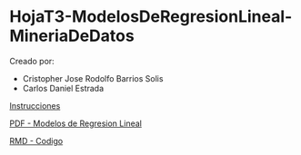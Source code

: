# HojaT3-ModelosDeRegresionLineal-MineriaDeDatos

Creado por:

- Cristopher Jose Rodolfo Barrios Solis
- Carlos Daniel Estrada


[Instrucciones](./HojadeTrabajo3.MRL_2023.pdf)

[PDF - Modelos de Regresion Lineal](./ModelosDeRegresionLineal.pdf)

[RMD - Codigo](./ModelosDeRegresionLineal.Rmd)
